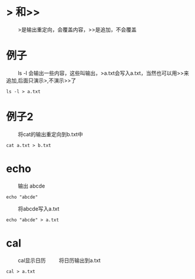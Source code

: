 
# &gt; 和&gt;&gt;
&emsp;&emsp; &gt;是输出重定向，会覆盖内容，&gt;&gt;是追加，不会覆盖

# 例子
&emsp;&emsp; ls -l 会输出一些内容，这些叫输出，&gt;a.txt会写入a.txt，当然也可以用&gt;&gt;来追加,后面只演示&gt;,不演示&gt;&gt;了
```
ls -l > a.txt
```
<!---more-->

# 例子2
&emsp;&emsp; 将cat的输出重定向到b.txt中
```
cat a.txt > b.txt
```

# echo
&emsp;&emsp; 输出 abcde
```
echo "abcde"
```
&emsp;&emsp; 将abcde写入a.txt
```
echo "abcde" > a.txt
```

# cal
&emsp;&emsp; cal显示日历
&emsp;&emsp; 将日历输出到a.txt
```
cal > a.txt 
```

